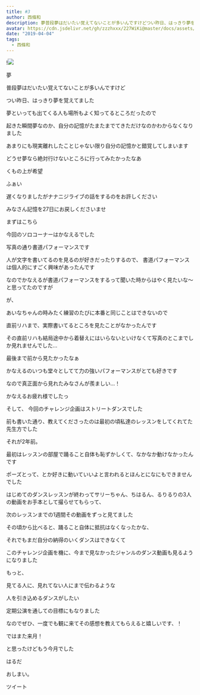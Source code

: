```yaml
---
title: #3
author: 西條和
description: 夢普段夢はだいたい覚えてないことが多いんですけどつい昨日、はっきり夢を覚えてました夢といっても出...
avatar: https://cdn.jsdelivr.net/gh/zzzhxxx/227WiKi@master/docs/assets/photo/avatar/nagomi.jpg
date: "2019-04-04"
tags:
  - 西條和
---
```


!![](https://cdn.jsdelivr.net/gh/zzzhxxx/227WiKi-image@master/blog-image/nagomi-2019-04-04_1.jpg)















夢












普段夢はだいたい覚えてないことが多いんですけど











つい昨日、はっきり夢を覚えてました











夢といっても出てくる人も場所もよく知ってるところだったので








起きた瞬間夢なのか、自分の記憶がたまたまでてきただけなのかわからなくなりました













あまりにも現実離れしたことじゃない限り自分の記憶かと錯覚してしまいます















どうせ夢なら絶対行けないところに行ってみたかったなあ












くもの上が希望



















ふぁい



















遅くなりましたがナナニジライブの話をするのをお許しください











みなさん記憶を27日にお戻しくださいませ








まずはこちら











今回のソロコーナーはかなえるでした












写真の通り書道パフォーマンスです











人が文字を書いてるのを見るのが好きだったりするので、
書道パフォーマンスは個人的にすごく興味があったんです











なのでかなえるが書道パフォーマンスをするって聞いた時からはやく見たいな〜と思ってたのですが











が、










あいなちゃんの時みたく練習のたびに本番と同じことはできないので







直前リハまで、実際書いてるところを見たことがなかったんです












その直前リハも結局途中から着替えにはいらないといけなくて写真のとこまでしか見れませんでした…











最後まで前から見たかったなぁ














かなえるのいつも堂々としてて力の強いパフォーマンスがとても好きです










なので真正面から見れたみなさんが羨ましい…！










かなえるお疲れ様でしたっ











そして、
今回のチャレンジ企画はストリートダンスでした








前も書いた通り、教えてくださったのは最初の頃私達のレッスンをしてくれてた先生方でした











それが2年前。











最初はレッスンの部屋で踊ること自体も恥ずかしくて、なかなか動けなかったんです











ポーズとって、とか好きに動いていいよと言われるとほんとになにもできませんでした












はじめてのダンスレッスンが終わってサリーちゃん、ちはるん、るりるりの3人の動画をお手本として撮らせてもらって、









次のレッスンまでの1週間その動画をずっと見てました














その頃から比べると、踊ること自体に抵抗はなくなったかな、











それでもまだ自分の納得のいくダンスはできなくて











このチャレンジ企画を機に、今まで見なかったジャンルのダンス動画も見るようになりました














もっと、







見てる人に、見れてない人にまで伝わるような




人を引き込めるダンスがしたい










定期公演を通しての目標にもなりました














なのでぜひ、一度でも観に来てその感想を教えてもらえると嬉しいです、！















ではまた来月！












と思ったけどもう今月でした


























はるだ












おしまい。


ツイート



